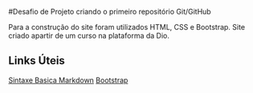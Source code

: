 #Desafio de Projeto criando o primeiro repositório Git/GitHub

Para a construção do site foram utilizados HTML, CSS e Bootstrap.
Site criado apartir de um curso na plataforma da Dio.

## Links Úteis
[Sintaxe Basica Markdown](https://www.markdownguide.org/basic-syntax/)
[Bootstrap](https://getbootstrap.com/)



